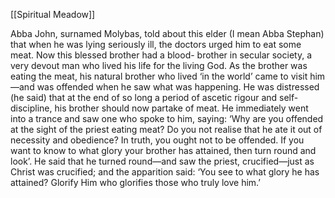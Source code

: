 [[Spiritual Meadow]]
 
Abba John, surnamed Molybas, told about this elder (I mean Abba Stephan) that when he was lying seriously ill, the doctors urged him to eat some meat. Now this blessed brother had a blood- brother in secular society, a very devout man who lived his life for the living God. As the brother was eating the meat, his natural brother who lived ‘in the world’ came to visit him—and was offended when he saw what was happening. He was distressed (he said) that at the end of so long a period of ascetic rigour and self-discipline, his brother should now partake of meat. He immediately went into a trance and saw one who spoke to him, saying: ‘Why are you offended at the sight of the priest eating meat? Do you not realise that he ate it out of necessity and obedience? In truth, you ought not to be offended. If you want to know to what glory your brother has attained, then turn round and look’. He said that he turned round—and saw the priest, crucified—just as Christ was crucified; and the apparition said: ‘You see to what glory he has attained? Glorify Him who glorifies those who truly love him.’ 
